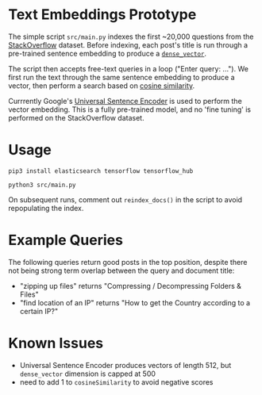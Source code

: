 # Text Embeddings Prototype

The simple script `src/main.py` indexes the first ~20,000 questions from the
[StackOverflow](https://github.com/elastic/rally-tracks/tree/master/so)
dataset. Before indexing, each post's title is run through a pre-trained sentence embedding to
produce a [`dense_vector`](https://www.elastic.co/guide/en/elasticsearch/reference/master/dense-vector.html).

The script then accepts free-text queries in a loop ("Enter query: ..."). We first run the text through
the same sentence embedding to produce a vector, then perform a search based on
[cosine similarity](https://www.elastic.co/guide/en/elasticsearch/reference/7.x/query-dsl-script-score-query.html#vector-functions).

Currrently Google's [Universal Sentence Encoder](https://tfhub.dev/google/universal-sentence-encoder/2) is used
to perform the vector embedding. This is a fully pre-trained model, and no 'fine tuning' is performed
on the StackOverflow dataset.

# Usage

`pip3 install elasticsearch tensorflow tensorflow_hub`

`python3 src/main.py`

On subsequent runs, comment out `reindex_docs()` in the script to avoid repopulating the index.

# Example Queries

The following queries return good posts in the top position, despite there not being strong term
overlap between the query and document title:

- "zipping up files" returns "Compressing / Decompressing Folders & Files"
- "find location of an IP" returns "How to get the Country according to a certain IP?"

# Known Issues

- Universal Sentence Encoder produces vectors of length 512, but `dense_vector` dimension is capped at 500
- need to add 1 to `cosineSimilarity` to avoid negative scores
